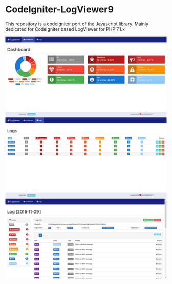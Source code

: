 # CodeIgniter-LogViewer9

This repository is a codeignitor port of the Javascript library. Mainly dedicated for CodeIgniter based LogViewer for PHP 7.1.x

![Screenshot](https://github.com/dineshkummarc/CodeIgniter-LogViewer10/blob/master/1-dashboard.jpg)
![Screenshot](https://github.com/dineshkummarc/CodeIgniter-LogViewer10/blob/master/2-logs-list.jpg)
![Screenshot](https://github.com/dineshkummarc/CodeIgniter-LogViewer10/blob/master/3-single-log.jpg)